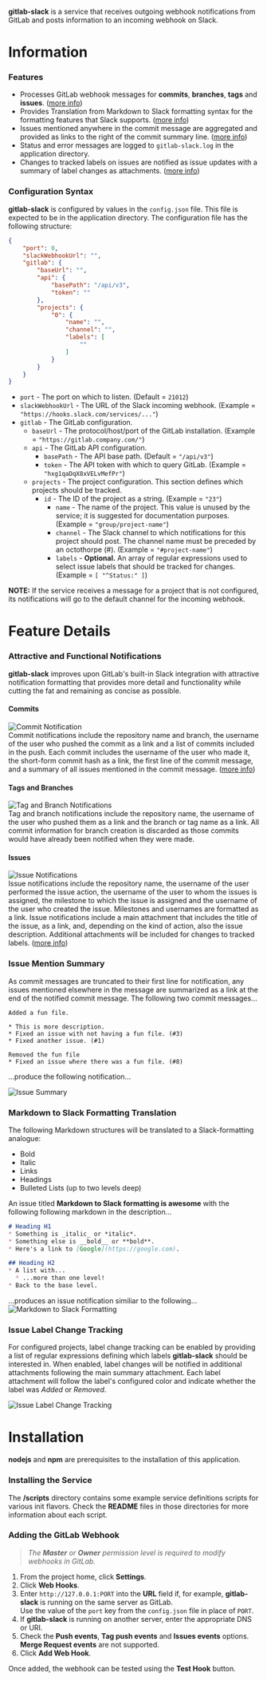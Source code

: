 **gitlab-slack** is a service that receives outgoing webhook notifications from GitLab and posts information to an incoming webhook on Slack.
# Information

### Features
* Processes GitLab webhook messages for **commits**, **branches**, **tags** and **issues**. ([more info](#attractive-and-functional-notifications))
* Provides Translation from Markdown to Slack formatting syntax for the formatting features that Slack supports. ([more info](#markdown-to-slack-formatting-translation))
* Issues mentioned anywhere in the commit message are aggregated and provided as links to the right of the commit summary line. ([more info](#issue-mention-summary))
* Status and error messages are logged to `gitlab-slack.log` in the application directory.
* Changes to tracked labels on issues are notified as issue updates with a summary of label changes as attachments. ([more info](#issue-label-change-tracking))

### Configuration Syntax
**gitlab-slack** is configured by values in the `config.json` file. This file is expected to be in the application
directory. The configuration file has the following structure:

```json
{
	"port": 0,
	"slackWebhookUrl": "",
	"gitlab": {
		"baseUrl": "",
		"api": {
			"basePath": "/api/v3",
			"token": ""
		},
		"projects": {
			"0": {
				"name": "",
				"channel": "",
				"labels": [
					""
				]
			}
		}
	}
}
```

* `port` - The port on which to listen. (Default = `21012`)
* `slackWebhookUrl` - The URL of the Slack incoming webhook. (Example = `"https://hooks.slack.com/services/..."`)
* `gitlab` - The GitLab configuration.
  * `baseUrl` - The protocol/host/port of the GitLab installation. (Example = `"https://gitlab.company.com/"`)
  * `api` - The GitLab API configuration.
    * `basePath` - The API base path. (Default = `"/api/v3"`)
    * `token` - The API token with which to query GitLab. (Example = `"hxg1qaDqX8xVELvMefPr"`)
  * `projects` - The project configuration. This section defines which projects should be tracked.
    * `id` - The ID of the project as a string. (Example = `"23"`)
      * `name` - The name of the project. This value is unused by the service; it is suggested for documentation purposes. (Example = `"group/project-name"`)
      * `channel` - The Slack channel to which notifications for this project should post. The channel name must be preceded by an octothorpe (#). (Example = `"#project-name"`)
      * `labels` - **Optional.** An array of regular expressions used to select issue labels that should be tracked for changes. (Example = `[ "^Status:" ]`) 

**NOTE:** If the service receives a message for a project that is not configured, its notifications will go to the default channel for the incoming webhook. 

# Feature Details

### Attractive and Functional Notifications
**gitlab-slack** improves upon GitLab's built-in Slack integration with attractive notification formatting that provides more detail and functionality
while cutting the fat and remaining as concise as possible.
 
#### Commits
![Commit Notification](https://cloud.githubusercontent.com/assets/1672405/10584682/67204d26-7661-11e5-8362-87074bf73a3a.png)    
Commit notifications include the repository name and branch, the username of the user who pushed the commit as a link and
a list of commits included in the push. Each commit includes the username of the user who made it, the short-form commit hash
as a link, the first line of the commit message, and a summary of all issues mentioned in the commit message. ([more info](#issue-mention-summary))

#### Tags and Branches
![Tag and Branch Notifications](https://cloud.githubusercontent.com/assets/1672405/10584769/e2e8b704-7661-11e5-971a-c09633d5b276.png)    
Tag and branch notifications include the repository name, the username of the user who pushed them as a link and the branch or
tag name as a link. All commit information for branch creation is discarded as those commits would have already been notified when they were made.

#### Issues
![Issue Notifications](https://cloud.githubusercontent.com/assets/1672405/11752780/5c44b8ec-a00f-11e5-9d53-a6aa87bdd2f9.png)    
Issue notifications include the repository name, the username of the user performed the issue action, the username of the user to
whom the issues is assigned, the milestone to which the issue is assigned and the username of the user who created the issue.
Milestones and usernames are formatted as a link. Issue notifications include a main attachment that includes the title of the issue,
as a link, and, depending on the kind of action, also the issue description. Additional attachments will be included for changes
to tracked labels. ([more info](#issue-label-tracking))

### Issue Mention Summary
As commit messages are truncated to their first line for notification, any issues mentioned elsewhere in the message are
summarized as a link at the end of the notified commit message. The following two commit messages...

```text
Added a fun file.

* This is more description.
* Fixed an issue with not having a fun file. (#3)
* Fixed another issue. (#1)
```

```text
Removed the fun file
* Fixed an issue where there was a fun file. (#8)
```

...produce the following notification...

![Issue Summary](https://cloud.githubusercontent.com/assets/1672405/10585116/ef2d190e-7663-11e5-9b90-0af0968811f3.png)

### Markdown to Slack Formatting Translation
The following Markdown structures will be translated to a Slack-formatting analogue:
* Bold
* Italic
* Links
* Headings
* Bulleted Lists (up to two levels deep)

An issue titled **Markdown to Slack formatting is awesome** with the following following markdown in the description...    
```markdown
# Heading H1
* Something is _italic_ or *italic*.
* Something else is __bold__ or **bold**.
* Here's a link to [Google](https://google.com).

## Heading H2
* A list with...
  * ...more than one level!
* Back to the base level.
```
...produces an issue notification similiar to the following...    
![Markdown to Slack Formatting](https://cloud.githubusercontent.com/assets/1672405/11752828/abd385d2-a00f-11e5-9bea-40861304eec4.png)

### Issue Label Change Tracking
For configured projects, label change tracking can be enabled by providing a list of regular expressions defining which labels
**gitlab-slack** should be interested in. When enabled, label changes will be notified in additional attachments following the
main summary attachment. Each label attachment will follow the label's configured color and indicate whether the label was
_Added_ or _Removed_.

![Issue Label Change Tracking](https://cloud.githubusercontent.com/assets/1672405/11752981/aa5e06d6-a010-11e5-9aed-9188c4a594e2.png)

# Installation
**nodejs** and **npm** are prerequisites to the installation of this application.

### Installing the Service

The **/scripts** directory contains some example service definitions scripts for various init flavors. Check the **README** files
in those directories for more information about each script.

### Adding the GitLab Webhook
> _The **Master** or **Owner** permission level is required to modify webhooks in GitLab._

1. From the project home, click **Settings**.
1. Click **Web Hooks**.
1. Enter `http://127.0.0.1:PORT` into the **URL** field if, for example, **gitlab-slack** is running on the same server as GitLab.    
   Use the value of the `port` key from the `config.json` file in place of `PORT`.
1. If **gitlab-slack** is running on another server, enter the appropriate DNS or URI.
1. Check the **Push events**, **Tag push events** and **Issues events** options. **Merge Request events** are not supported.
1. Click **Add Web Hook**.

Once added, the webhook can be tested using the **Test Hook** button.
